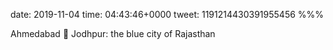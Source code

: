 date: 2019-11-04
time: 04:43:46+0000
tweet: 1191214430391955456
%%%

Ahmedabad 🚆 Jodhpur: the blue city of Rajasthan
